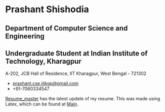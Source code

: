 # Prashant Shishodia
## Department of Computer Science and Engineering
## Undergraduate Student at Indian Institute of Technology, Kharagpur
A-202, JCB Hall of Residence, IIT Kharagpur, West Bengal - 721302
* prashant.cse.iitkgp@gmail.com
* +91-7060334547

[Resume_master](Resume.pdf) has the latest update of my resume. This was made using Latex, which can be found at [Main](main.tex).
